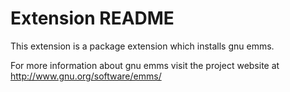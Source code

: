 # Extension README

This extension is a package extension which installs gnu emms.

For more information about gnu emms visit the project website at
http://www.gnu.org/software/emms/

